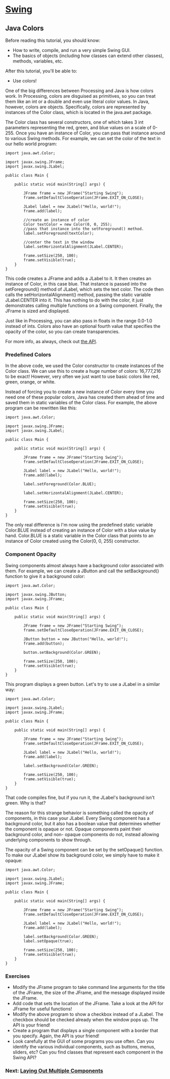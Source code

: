 #  [Swing](index.jsp)

## Java Colors

Before reading this tutorial, you should know:

  * How to write, compile, and run a very simple Swing GUI.
  * The basics of objects (including how classes can extend other classes), methods, variables, etc.

After this tutorial, you'll be able to:

  * Use colors!

One of the big differences between Processing and Java is how colors work. In
Processing, colors are disguised as primitives, so you can treat them like an
int or a double and even use literal color values. In Java, however, colors
are objects. Specifically, colors are represented by instances of the Color
class, which is located in the java.awt package.

The Color class has several constructors, one of which takes 3 int parameters
representing the red, green, and blue values on a scale of 0-255. Once you
have an instance of Color, you can pass that instance around to various Swing
methods. For example, we can set the color of the text in our hello world
program:

    
    
    import java.awt.Color;
    
    import javax.swing.JFrame;
    import javax.swing.JLabel;
     
    public class Main {
     
        public static void main(String[] args) {
        	
        	JFrame frame = new JFrame("Starting Swing");
        	frame.setDefaultCloseOperation(JFrame.EXIT_ON_CLOSE);
        	
        	JLabel label = new JLabel("Hello, world!");
        	frame.add(label);
        	
        	//create an instance of color
        	Color textColor = new Color(0, 0, 255);
        	//pass that instance into the setForeground() method.
        	label.setForeground(textColor);
        	
        	//center the text in the window
        	label.setHorizontalAlignment(JLabel.CENTER);
        	
        	frame.setSize(250, 100);
        	frame.setVisible(true);
        }  
    }
    

This code creates a JFrame and adds a JLabel to it. It then creates an
instance of Color, in this case blue. That instance is passed into the
setForeground() method of JLabel, which sets the text color. The code then
calls the setHorizontalAlignment() method, passing the static variable
JLabel.CENTER into it. This has nothing to do with the color, it just
demonstrates calling multiple functions on a Swing component. Finally, the
JFrame is sized and displayed.

Just like in Processing, you can also pass in floats in the range 0.0-1.0
instead of ints. Colors also have an optional fourth value that specifies the
opacity of the color, so you can create transparencies.

For more info, as always, check out [the
API](http://docs.oracle.com/javase/7/docs/api/java/awt/Color.html).

### Predefined Colors

In the above code, we used the Color constructor to create instances of the
Color class. We can use this to create a huge number of colors: 16,777,216 to
be exact! However, very often we just want to use basic colors like red,
green, orange, or white.

Instead of forcing you to create a new instance of Color every time you need
one of these popular colors, Java has created them ahead of time and saved
them in static variables of the Color class. For example, the above program
can be rewritten like this:

    
    
    import java.awt.Color;
    
    import javax.swing.JFrame;
    import javax.swing.JLabel;
     
    public class Main {
     
        public static void main(String[] args) {
        	
        	JFrame frame = new JFrame("Starting Swing");
        	frame.setDefaultCloseOperation(JFrame.EXIT_ON_CLOSE);
        	
        	JLabel label = new JLabel("Hello, world!");
        	frame.add(label);
        	
        	label.setForeground(Color.BLUE);
        	
        	label.setHorizontalAlignment(JLabel.CENTER);
        	
        	frame.setSize(250, 100);
        	frame.setVisible(true);
        }  
    }
    

The only real difference is I'm now using the predefined static variable
Color.BLUE instead of creating an instance of Color with a blue value by hand.
Color.BLUE is a static variable in the Color class that points to an instance
of Color created using the Color(0, 0, 255) constructor.

### Component Opacity

Swing components almost always have a background color associated with them.
For example, we can create a JButton and call the setBackground() function to
give it a background color:

    
    
    import java.awt.Color;
    
    import javax.swing.JButton;
    import javax.swing.JFrame;
     
    public class Main {
     
        public static void main(String[] args) {
        	
        	JFrame frame = new JFrame("Starting Swing");
        	frame.setDefaultCloseOperation(JFrame.EXIT_ON_CLOSE);
        	
        	JButton button = new JButton("Hello, world!");
        	frame.add(button);
        	
        	button.setBackground(Color.GREEN);
        	
        	frame.setSize(250, 100);
        	frame.setVisible(true);
        }  
    }
    

This program displays a green button. Let's try to use a JLabel in a similar
way:

    
    
    import java.awt.Color;
    
    import javax.swing.JLabel;
    import javax.swing.JFrame;
     
    public class Main {
     
        public static void main(String[] args) {
        	
        	JFrame frame = new JFrame("Starting Swing");
        	frame.setDefaultCloseOperation(JFrame.EXIT_ON_CLOSE);
        	
        	JLabel label = new JLabel("Hello, world!");
        	frame.add(label);
        	
        	label.setBackground(Color.GREEN);
        	
        	frame.setSize(250, 100);
        	frame.setVisible(true);
        }  
    }
    

That code compiles fine, but if you run it, the JLabel's background isn't
green. Why is that?

The reason for this strange behavior is something called the opacity of
components, in this case your JLabel. Every Swing component has a background
color, but it also has a boolean value that determines whether the component
is opaque or not. Opaque components paint their background color, and non-
opaque components do not, instead allowing underlying components to show
through.

The opacity of a Swing component can be set by the setOpaque() function. To
make our JLabel show its background color, we simply have to make it opaque:

    
    
    import java.awt.Color;
    
    import javax.swing.JLabel;
    import javax.swing.JFrame;
     
    public class Main {
     
        public static void main(String[] args) {
        	
        	JFrame frame = new JFrame("Starting Swing");
        	frame.setDefaultCloseOperation(JFrame.EXIT_ON_CLOSE);
        	
        	JLabel label = new JLabel("Hello, world!");
        	frame.add(label);
        	
        	label.setBackground(Color.GREEN);
        	label.setOpaque(true);
        	
        	frame.setSize(250, 100);
        	frame.setVisible(true);
        }  
    }
    

### Exercises

  * Modify the JFrame program to take command line arguments for the title of the JFrame, the size of the JFrame, and the message displayed inside the JFrame.
  * Add code that sets the location of the JFrame. Take a look at the API for JFrame for useful functions!
  * Modify the above program to show a checkbox instead of a JLabel. The checkbox should be checked already when the window pops up. The API is your friend!
  * Create a program that displays a single component with a border that you specify. Again, the API is your friend!
  * Look carefully at the GUI of some programs you use often. Can you identify the various individual components, such as buttons, menus, sliders, etc? Can you find classes that represent each component in the Swing API?

###  Next: [Laying Out Multiple Components](Layouts.jsp)

